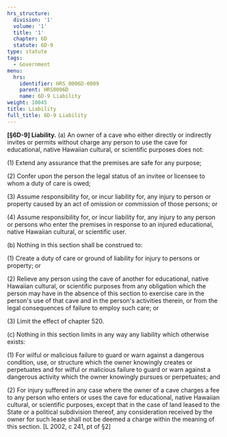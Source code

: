 ```yaml
---
hrs_structure:
  division: '1'
  volume: '1'
  title: '1'
  chapter: 6D
  statute: 6D-9
type: statute
tags:
  - Government
menu:
  hrs:
    identifier: HRS_0006D-0009
    parent: HRS0006D
    name: 6D-9 Liability
weight: 10045
title: Liability
full_title: 6D-9 Liability
---
```

**[§6D-9] Liability.** (a) An owner of a cave who either directly or indirectly invites or permits without charge any person to use the cave for educational, native Hawaiian cultural, or scientific purposes does not:

(1) Extend any assurance that the premises are safe for any purpose;

(2) Confer upon the person the legal status of an invitee or licensee to whom a duty of care is owed;

(3) Assume responsibility for, or incur liability for, any injury to person or property caused by an act of omission or commission of those persons; or

(4) Assume responsibility for, or incur liability for, any injury to any person or persons who enter the premises in response to an injured educational, native Hawaiian cultural, or scientific user.

(b) Nothing in this section shall be construed to:

(1) Create a duty of care or ground of liability for injury to persons or property; or

(2) Relieve any person using the cave of another for educational, native Hawaiian cultural, or scientific purposes from any obligation which the person may have in the absence of this section to exercise care in the person's use of that cave and in the person's activities therein, or from the legal consequences of failure to employ such care; or

(3) Limit the effect of chapter 520.

(c) Nothing in this section limits in any way any liability which otherwise exists:

(1) For wilful or malicious failure to guard or warn against a dangerous condition, use, or structure which the owner knowingly creates or perpetuates and for wilful or malicious failure to guard or warn against a dangerous activity which the owner knowingly pursues or perpetuates; and

(2) For injury suffered in any case where the owner of a cave charges a fee to any person who enters or uses the cave for educational, native Hawaiian cultural, or scientific purposes, except that in the case of land leased to the State or a political subdivision thereof, any consideration received by the owner for such lease shall not be deemed a charge within the meaning of this section. [L 2002, c 241, pt of §2]